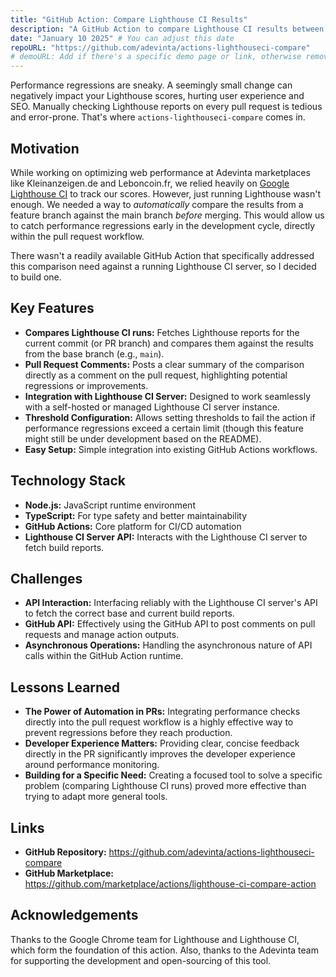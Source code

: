 ```yaml
---
title: "GitHub Action: Compare Lighthouse CI Results"
description: "A GitHub Action to compare Lighthouse CI results between branches, preventing performance regressions directly in your pull requests."
date: "January 10 2025" # You can adjust this date
repoURL: "https://github.com/adevinta/actions-lighthouseci-compare"
# demoURL: Add if there's a specific demo page or link, otherwise remove
---
```


Performance regressions are sneaky. A seemingly small change can negatively impact your Lighthouse scores, hurting user experience and SEO. Manually checking Lighthouse reports on every pull request is tedious and error-prone. That's where `actions-lighthouseci-compare` comes in.

## Motivation

While working on optimizing web performance at Adevinta marketplaces like Kleinanzeigen.de and Leboncoin.fr, we relied heavily on [Google Lighthouse CI](https://github.com/GoogleChrome/lighthouse-ci) to track our scores. However, just running Lighthouse wasn't enough. We needed a way to _automatically_ compare the results from a feature branch against the main branch _before_ merging. This would allow us to catch performance regressions early in the development cycle, directly within the pull request workflow.

There wasn't a readily available GitHub Action that specifically addressed this comparison need against a running Lighthouse CI server, so I decided to build one.

## Key Features

- **Compares Lighthouse CI runs:** Fetches Lighthouse reports for the current commit (or PR branch) and compares them against the results from the base branch (e.g., `main`).
- **Pull Request Comments:** Posts a clear summary of the comparison directly as a comment on the pull request, highlighting potential regressions or improvements.
- **Integration with Lighthouse CI Server:** Designed to work seamlessly with a self-hosted or managed Lighthouse CI server instance.
- **Threshold Configuration:** Allows setting thresholds to fail the action if performance regressions exceed a certain limit (though this feature might still be under development based on the README).
- **Easy Setup:** Simple integration into existing GitHub Actions workflows.

## Technology Stack

- **Node.js:** JavaScript runtime environment
- **TypeScript:** For type safety and better maintainability
- **GitHub Actions:** Core platform for CI/CD automation
- **Lighthouse CI Server API:** Interacts with the Lighthouse CI server to fetch build reports.

## Challenges

- **API Interaction:** Interfacing reliably with the Lighthouse CI server's API to fetch the correct base and current build reports.
- **GitHub API:** Effectively using the GitHub API to post comments on pull requests and manage action outputs.
- **Asynchronous Operations:** Handling the asynchronous nature of API calls within the GitHub Action runtime.

## Lessons Learned

- **The Power of Automation in PRs:** Integrating performance checks directly into the pull request workflow is a highly effective way to prevent regressions before they reach production.
- **Developer Experience Matters:** Providing clear, concise feedback directly in the PR significantly improves the developer experience around performance monitoring.
- **Building for a Specific Need:** Creating a focused tool to solve a specific problem (comparing Lighthouse CI runs) proved more effective than trying to adapt more general tools.

## Links

- **GitHub Repository:** https://github.com/adevinta/actions-lighthouseci-compare
- **GitHub Marketplace:** https://github.com/marketplace/actions/lighthouse-ci-compare-action

## Acknowledgements

Thanks to the Google Chrome team for Lighthouse and Lighthouse CI, which form the foundation of this action. Also, thanks to the Adevinta team for supporting the development and open-sourcing of this tool.
